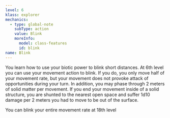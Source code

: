```yaml
---
level: 6
klass: explorer
mechanics:
  - type: global-note
    subType: action
    value: Blink
    moreInfo:
      model: class-features
      id: blink
name: Blink
---
```

You learn how to use your biotic power to blink short distances. At 6th level you can use your movement action to
blink. If you do, you only move half of your movement rate, but your movement does not provoke attack of opportunities
during your turn. In addition, you may phase through 2 meters of solid matter per movement. If you end your
movement inside of a solid structure, you are shunted to the nearest open space and suffer 1d10 damage per
2 meters you had to move to be out of the surface.

You can blink your entire movement rate at 18th level
